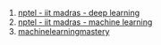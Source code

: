 1. <a href="https://www.youtube.com/watch?v=Y0m136XU65o&list=PLEAYkSg4uSQ1r-2XrJ_GBzzS6I-f8yfRU&index=58">nptel - iit madras - deep learning</a>
2. <a href="https://youtu.be/W21YA1dLb6o">nptel - iit madras - machine learning</a>
3. <a href="https://machinelearningmastery.com/gentle-introduction-to-the-bias-variance-trade-off-in-machine-learning/">machinelearningmastery</a>
